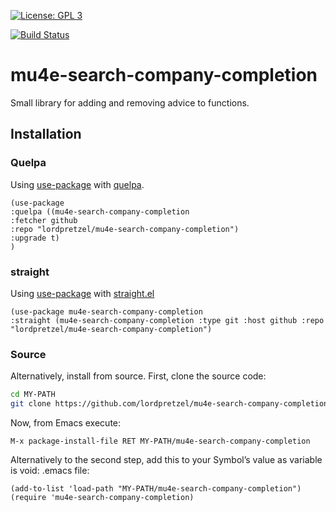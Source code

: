 [![License: GPL 3](https://img.shields.io/badge/license-GPL_3-green.svg)](http://www.gnu.org/licenses/gpl-3.0.txt)
<!-- [![GitHub release](https://img.shields.io/github/release/lordpretzel/mu4e-search-company-completion.svg?maxAge=86400)](https://github.com/lordpretzel/mu4e-search-company-completion/releases) -->
<!-- [![MELPA Stable](http://stable.melpa.org/packages/mu4e-search-company-completion-badge.svg)](http://stable.melpa.org/#/mu4e-search-company-completion) -->
<!-- [![MELPA](http://melpa.org/packages/mu4e-search-company-completion-badge.svg)](http://melpa.org/#/mu4e-search-company-completion) -->
[![Build Status](https://secure.travis-ci.org/lordpretzel/mu4e-search-company-completion.png)](http://travis-ci.org/lordpretzel/mu4e-search-company-completion)


# mu4e-search-company-completion

Small library for adding and removing advice to functions.

## Installation

<!-- ### MELPA -->

<!-- Symbol’s value as variable is void: $1 is available from MELPA (both -->
<!-- [stable](http://stable.melpa.org/#/mu4e-search-company-completion) and -->
<!-- [unstable](http://melpa.org/#/mu4e-search-company-completion)).  Assuming your -->
<!-- ((melpa . https://melpa.org/packages/) (gnu . http://elpa.gnu.org/packages/) (org . http://orgmode.org/elpa/)) lists MELPA, just type -->

<!-- ~~~sh -->
<!-- M-x package-install RET mu4e-search-company-completion RET -->
<!-- ~~~ -->

<!-- to install it. -->

### Quelpa

Using [use-package](https://github.com/jwiegley/use-package) with [quelpa](https://github.com/quelpa/quelpa).

~~~elisp
(use-package
:quelpa ((mu4e-search-company-completion
:fetcher github
:repo "lordpretzel/mu4e-search-company-completion")
:upgrade t)
)
~~~

### straight

Using [use-package](https://github.com/jwiegley/use-package) with [straight.el](https://github.com/raxod502/straight.el)

~~~elisp
(use-package mu4e-search-company-completion
:straight (mu4e-search-company-completion :type git :host github :repo "lordpretzel/mu4e-search-company-completion")
~~~

### Source

Alternatively, install from source. First, clone the source code:

~~~sh
cd MY-PATH
git clone https://github.com/lordpretzel/mu4e-search-company-completion.git
~~~

Now, from Emacs execute:

~~~
M-x package-install-file RET MY-PATH/mu4e-search-company-completion
~~~

Alternatively to the second step, add this to your Symbol’s value as variable is void: \.emacs file:

~~~elisp
(add-to-list 'load-path "MY-PATH/mu4e-search-company-completion")
(require 'mu4e-search-company-completion)
~~~
